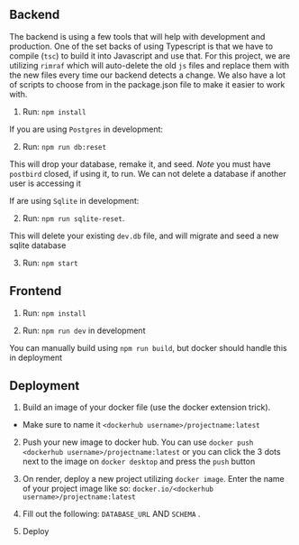## Backend

The backend is using a few tools that will help with development and production. One of the set backs of using Typescript is that we have to compile (`tsc`) to build it into Javascript and use that. For this project, we are utilizing `rimraf` which will auto-delete the old `js` files and replace them with the new files every time our backend detects a change. We also have a lot of scripts to choose from in the package.json file to make it easier to work with.

1. Run: `npm install`

If you are using `Postgres` in development:

2. Run: `npm run db:reset`

This will drop your database, remake it, and seed.
_Note_ you must have `postbird` closed, if using it, to run. We can not delete a database if another user is accessing it

If are using `Sqlite` in development:

2. Run: `npm run sqlite-reset`.

This will delete your existing `dev.db` file, and will migrate and seed a new sqlite database

3. Run: `npm start`

## Frontend

1. Run: `npm install`

2. Run: `npm run dev` in development

You can manually build using `npm run build`, but docker should handle this in deployment

## Deployment

1. Build an image of your docker file (use the docker extension trick).

- Make sure to name it `<dockerhub username>/projectname:latest`

2. Push your new image to docker hub. You can use `docker push <dockerhub username>/projectname:latest` or you can click the 3 dots next to the image on `docker desktop` and press the `push` button

3. On render, deploy a new project utilizing `docker image`. Enter the name of your project image like so: `docker.io/<dockerhub username>/projectname:latest`

4. Fill out the following: `DATABASE_URL` AND `SCHEMA` .

5. Deploy
